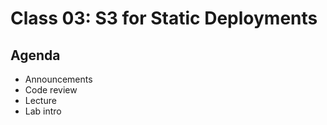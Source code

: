 # Class 03: S3 for Static Deployments

## Agenda

- Announcements
- Code review
- Lecture
- Lab intro
